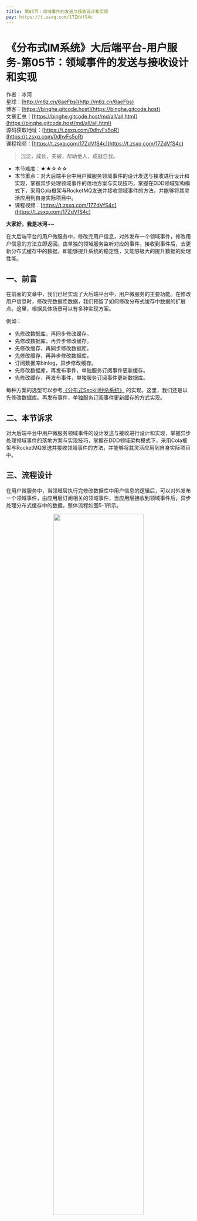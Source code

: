 ```yaml
---
title: 第05节：领域事件的发送与接收设计和实现
pay: https://t.zsxq.com/17ZdVfS4c
---
```


# 《分布式IM系统》大后端平台-用户服务-第05节：领域事件的发送与接收设计和实现

作者：冰河
<br/>星球：[http://m6z.cn/6aeFbs](http://m6z.cn/6aeFbs)
<br/>博客：[https://binghe.gitcode.host](https://binghe.gitcode.host)
<br/>文章汇总：[https://binghe.gitcode.host/md/all/all.html](https://binghe.gitcode.host/md/all/all.html)
<br/>源码获取地址：[https://t.zsxq.com/0dhvFs5oR](https://t.zsxq.com/0dhvFs5oR)
<br/>课程视频：[https://t.zsxq.com/17ZdVfS4c](https://t.zsxq.com/17ZdVfS4c)

> 沉淀，成长，突破，帮助他人，成就自我。

* 本节难度：★★☆☆☆
* 本节重点：对大后端平台中用户微服务领域事件的设计发送与接收进行设计和实现，掌握异步处理领域事件的落地方案与实现技巧，掌握在DDD领域架构模式下，采用Cola框架与RocketMQ发送并接收领域事件的方法，并能够将其灵活应用到自身实际项目中。
* 课程视频：[https://t.zsxq.com/17ZdVfS4c](https://t.zsxq.com/17ZdVfS4c)

**大家好，我是冰河~~**

在大后端平台的用户微服务中，修改完用户信息，对外发布一个领域事件，修改用户信息的方法立即返回。由单独的领域服务监听对应的事件，接收到事件后，去更新分布式缓存中的数据，即能够提升系统的稳定性，又能够极大的提升数据的处理性能。

## 一、前言

在前面的文章中，我们已经实现了大后端平台中，用户微服务的主要功能。在修改用户信息时，修改完数据库数据，我们预留了如何修改分布式缓存中数据的扩展点。这里，根据具体场景可以有多种实现方案。

例如：

* 先修改数据库，再同步修改缓存。
* 先修改数据库，再异步修改缓存。
* 先修改缓存，再同步修改数据库。
* 先修改缓存，再异步修改数据库。
* 订阅数据库binlog，异步修改缓存。
* 先修改数据库，再发布事件，单独服务订阅事件更新缓存。
* 先修改缓存，再发布事件，单独服务订阅事件更新数据库。

每种方案的选型可以参考[《分布式Seckill秒杀系统》](https://articles.zsxq.com/id_nv9b1dwaufpt.html) 的实现。这里，我们还是以先修改数据库。再发布事件，单独服务订阅事件更新缓存的方式实现。

## 二、本节诉求

对大后端平台中用户微服务领域事件的设计发送与接收进行设计和实现，掌握异步处理领域事件的落地方案与实现技巧，掌握在DDD领域架构模式下，采用Cola框架与RocketMQ发送并接收领域事件的方法，并能够将其灵活应用到自身实际项目中。

## 三、流程设计

在用户微服务中，当领域层执行完修改数据库中用户信息的逻辑后，可以对外发布一个领域事件，由应用层订阅相关的领域事件，当应用层接收到领域事件后，异步处理分布式缓存中的数据，整体流程如图5-1所示。

<div align="center">
    <img src="https://binghe.gitcode.host/images/project/im/2024-01-09-001.png?raw=true" width="70%">
    <br/>
</div>

可以看到，更新完用户数据库中的数据后，领域层会将事件封装成对应的事件模型发布出去，至于是发布到Cola，还是发布到RocketMQ，完全由配置决定，后续不需要修改代码即可实现。而应用层会监听并接收Cola或者RocketMQ中的事件，并更新分布式缓存中的用户数据。

同时，不管是将事件发布到Cola还是发布到RocketMQ，统一实现了对应的事件模型，而不必单独为每种事件的发布方式单独设计事件模型，体现了事件模型在设计上的通用性和高度可扩展性。

## 四、编码实现

具体实现步骤如下所示。

## 查看完整文章

加入[冰河技术](https://public.zsxq.com/groups/48848484411888.html)知识星球，解锁完整技术文章与完整代码